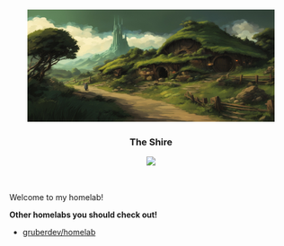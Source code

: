 <br>
<p align="center">
  <img width="440" height="200" src="./docs/assets/the-shire.jpeg">
</p>


<h3 align="center">The Shire</h3>


<p align="center">
  <img src="https://img.shields.io/github/last-commit/Ce11an/the-shire?color=black&labelColor=black&label=last%20commit&logo=github&logoColor=green&style=flat-square">
</p>

<br>

Welcome to my homelab!

**Other homelabs you should check out!**
- [gruberdev/homelab](https://github.com/gruberdev/homelab)
